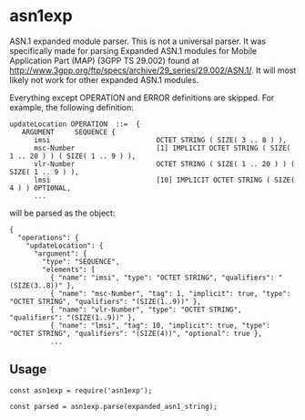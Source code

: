 # asn1exp

ASN.1 expanded module parser. This is not a universal parser. It was specifically made for parsing Expanded ASN.1 modules for Mobile Application Part (MAP) (3GPP TS 29.002) found at http://www.3gpp.org/ftp/specs/archive/29_series/29.002/ASN.1/. It will most likely not work for other expanded ASN.1 modules.

Everything except OPERATION and ERROR definitions are skipped. For example, the following definition:

```
updateLocation OPERATION  ::=  {
   ARGUMENT     SEQUENCE {
      imsi                          OCTET STRING ( SIZE( 3 .. 8 ) ),
      msc-Number                    [1] IMPLICIT OCTET STRING ( SIZE( 1 .. 20 ) ) ( SIZE( 1 .. 9 ) ),
      vlr-Number                    OCTET STRING ( SIZE( 1 .. 20 ) ) ( SIZE( 1 .. 9 ) ),
      lmsi                          [10] IMPLICIT OCTET STRING ( SIZE( 4 ) ) OPTIONAL,
      ...
```

will be parsed as the object:

```
{
  "operations": {
    "updateLocation": {
      "argument": {
        "type": "SEQUENCE",
        "elements": [
          { "name": "imsi", "type": "OCTET STRING", "qualifiers": "(SIZE(3..8))" },
          { "name": "msc-Number", "tag": 1, "implicit": true, "type": "OCTET STRING", "qualifiers": "(SIZE(1..9))" },
          { "name": "vlr-Number", "type": "OCTET STRING", "qualifiers": "(SIZE(1..9))" },
          { "name": "lmsi", "tag": 10, "implicit": true, "type": "OCTET STRING", "qualifiers": "(SIZE(4))", "optional": true },
          ...
```

## Usage

```
const asn1exp = require('asn1exp');

const parsed = asn1exp.parse(expanded_asn1_string);
```
